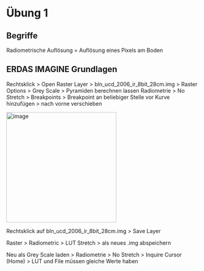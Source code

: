 # Übung 1
## Begriffe
Radiometrische Auflösung = Auflösung eines Pixels am Boden

## ERDAS IMAGINE Grundlagen
Rechtsklick > Open Raster Layer > bln_ucd_2006_ir_8bit_28cm.img > Raster Options > Grey Scale > Pyramiden berechnen lassen
Radiometrie > No Stretch > Breakpoints > Breakpoint an beliebiger Stelle vor Kurve hinzufügen > nach vorne verschieben

<img width="289" alt="image" src="https://github.com/s92854/FernerkundungS3/assets/134683810/1256d2f8-dfaa-4eca-ba7f-ce218fd8c678">

Rechtsklick auf bln_ucd_2006_ir_8bit_28cm.img > Save Layer

Raster > Radiometric > LUT Stretch > als neues .img abspeichern

Neu als Grey Scale laden > Radiometrie > No Stretch > Inquire Cursor (Home) > LUT und File müssen gleiche Werte haben

